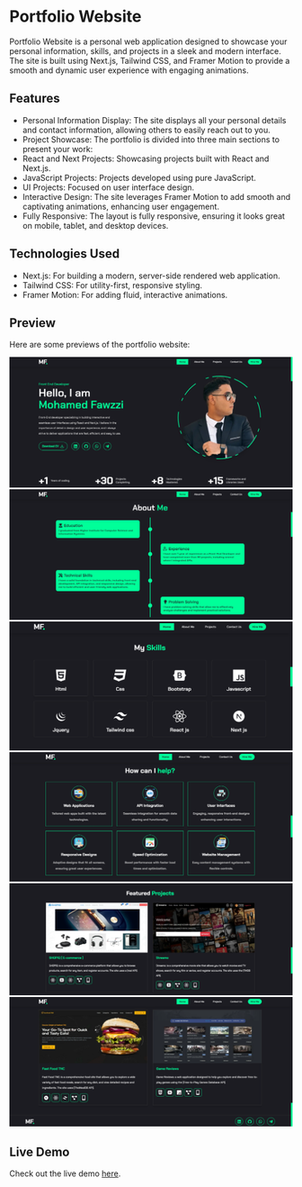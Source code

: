 # Portfolio Website

Portfolio Website is a personal web application designed to showcase your personal information, skills, and projects in a sleek and modern interface. The site is built using Next.js, Tailwind CSS, and Framer Motion to provide a smooth and dynamic user experience with engaging animations.

## Features

- Personal Information Display: The site displays all your personal details and contact information, allowing others to easily reach out to you.
- Project Showcase: The portfolio is divided into three main sections to present your work:
- React and Next Projects: Showcasing projects built with React and Next.js.
- JavaScript Projects: Projects developed using pure JavaScript.
- UI Projects: Focused on user interface design.
- Interactive Design: The site leverages Framer Motion to add smooth and captivating animations, enhancing user engagement.
- Fully Responsive: The layout is fully responsive, ensuring it looks great on mobile, tablet, and desktop devices.

## Technologies Used

- Next.js: For building a modern, server-side rendered web application.
- Tailwind CSS: For utility-first, responsive styling.
- Framer Motion: For adding fluid, interactive animations.

## Preview

Here are some previews of the portfolio website:

![Preview Image](/preview/preview.png)
![Preview Image 1](/preview/preview1.png)
![Preview Image 2](/preview/preview2.png)
![Preview Image 3](/preview/preview3.png)
![Preview Image 4](/preview/preview4.png)
![Preview Image 5](/preview/preview5.png)

## Live Demo

Check out the live demo [here](https://mohamedfawzzi.vercel.app/).

